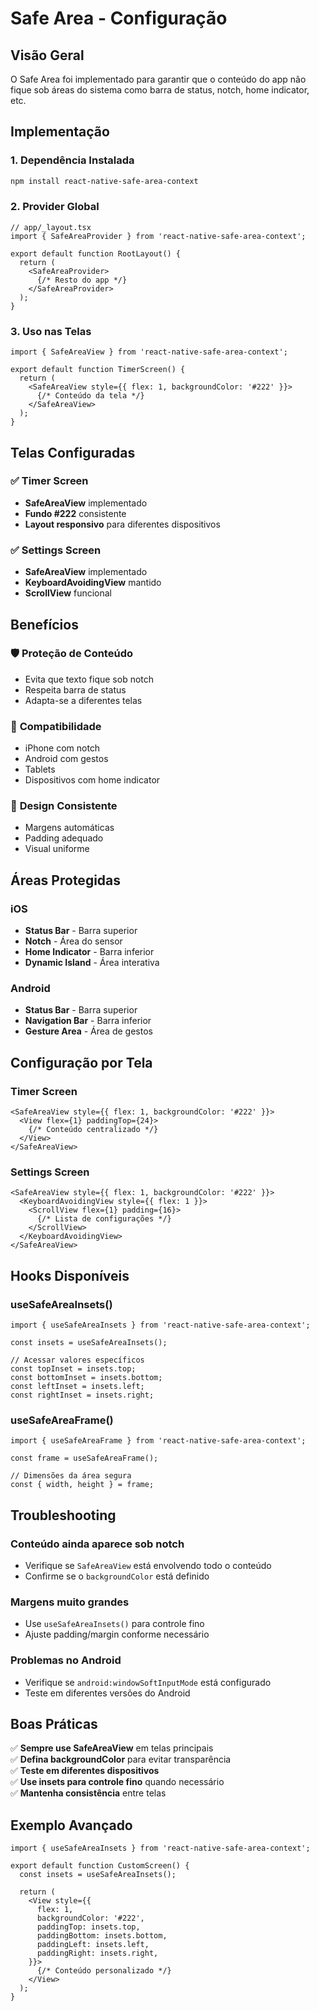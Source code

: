 # Safe Area - Configuração

## Visão Geral

O Safe Area foi implementado para garantir que o conteúdo do app não fique sob áreas do sistema como barra de status, notch, home indicator, etc.

## Implementação

### 1. Dependência Instalada
```bash
npm install react-native-safe-area-context
```

### 2. Provider Global
```tsx
// app/_layout.tsx
import { SafeAreaProvider } from 'react-native-safe-area-context';

export default function RootLayout() {
  return (
    <SafeAreaProvider>
      {/* Resto do app */}
    </SafeAreaProvider>
  );
}
```

### 3. Uso nas Telas
```tsx
import { SafeAreaView } from 'react-native-safe-area-context';

export default function TimerScreen() {
  return (
    <SafeAreaView style={{ flex: 1, backgroundColor: '#222' }}>
      {/* Conteúdo da tela */}
    </SafeAreaView>
  );
}
```

## Telas Configuradas

### ✅ Timer Screen
- **SafeAreaView** implementado
- **Fundo #222** consistente
- **Layout responsivo** para diferentes dispositivos

### ✅ Settings Screen  
- **SafeAreaView** implementado
- **KeyboardAvoidingView** mantido
- **ScrollView** funcional

## Benefícios

### 🛡️ **Proteção de Conteúdo**
- Evita que texto fique sob notch
- Respeita barra de status
- Adapta-se a diferentes telas

### 📱 **Compatibilidade**
- iPhone com notch
- Android com gestos
- Tablets
- Dispositivos com home indicator

### 🎨 **Design Consistente**
- Margens automáticas
- Padding adequado
- Visual uniforme

## Áreas Protegidas

### iOS
- **Status Bar** - Barra superior
- **Notch** - Área do sensor
- **Home Indicator** - Barra inferior
- **Dynamic Island** - Área interativa

### Android
- **Status Bar** - Barra superior
- **Navigation Bar** - Barra inferior
- **Gesture Area** - Área de gestos

## Configuração por Tela

### Timer Screen
```tsx
<SafeAreaView style={{ flex: 1, backgroundColor: '#222' }}>
  <View flex={1} paddingTop={24}>
    {/* Conteúdo centralizado */}
  </View>
</SafeAreaView>
```

### Settings Screen
```tsx
<SafeAreaView style={{ flex: 1, backgroundColor: '#222' }}>
  <KeyboardAvoidingView style={{ flex: 1 }}>
    <ScrollView flex={1} padding={16}>
      {/* Lista de configurações */}
    </ScrollView>
  </KeyboardAvoidingView>
</SafeAreaView>
```

## Hooks Disponíveis

### useSafeAreaInsets()
```tsx
import { useSafeAreaInsets } from 'react-native-safe-area-context';

const insets = useSafeAreaInsets();

// Acessar valores específicos
const topInset = insets.top;
const bottomInset = insets.bottom;
const leftInset = insets.left;
const rightInset = insets.right;
```

### useSafeAreaFrame()
```tsx
import { useSafeAreaFrame } from 'react-native-safe-area-context';

const frame = useSafeAreaFrame();

// Dimensões da área segura
const { width, height } = frame;
```

## Troubleshooting

### Conteúdo ainda aparece sob notch
- Verifique se `SafeAreaView` está envolvendo todo o conteúdo
- Confirme se o `backgroundColor` está definido

### Margens muito grandes
- Use `useSafeAreaInsets()` para controle fino
- Ajuste padding/margin conforme necessário

### Problemas no Android
- Verifique se `android:windowSoftInputMode` está configurado
- Teste em diferentes versões do Android

## Boas Práticas

✅ **Sempre use SafeAreaView** em telas principais  
✅ **Defina backgroundColor** para evitar transparência  
✅ **Teste em diferentes dispositivos**  
✅ **Use insets para controle fino** quando necessário  
✅ **Mantenha consistência** entre telas  

## Exemplo Avançado

```tsx
import { useSafeAreaInsets } from 'react-native-safe-area-context';

export default function CustomScreen() {
  const insets = useSafeAreaInsets();
  
  return (
    <View style={{ 
      flex: 1, 
      backgroundColor: '#222',
      paddingTop: insets.top,
      paddingBottom: insets.bottom,
      paddingLeft: insets.left,
      paddingRight: insets.right,
    }}>
      {/* Conteúdo personalizado */}
    </View>
  );
}
``` 